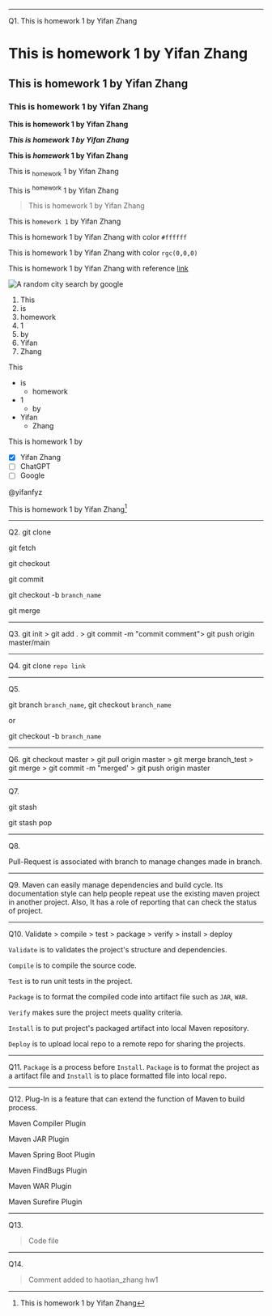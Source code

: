 ***************************************
Q1.
This is homework 1 by Yifan Zhang

# This is homework 1 by Yifan Zhang

## This is homework 1 by Yifan Zhang

### This is homework 1 by Yifan Zhang

**This is homework 1 by Yifan Zhang**

***This is homework 1 by Yifan Zhang***

**This is _homework_ 1 by Yifan Zhang**

This is <sub>homework</sub> 1 by Yifan Zhang

This is <sup>homework</sup> 1 by Yifan Zhang

> This is homework 1 by Yifan Zhang

This is `homework 1` by Yifan Zhang

This is homework 1 by Yifan Zhang with color `#ffffff`

This is homework 1 by Yifan Zhang with color `rgc(0,0,0)`

This is homework 1 by Yifan Zhang with reference [link](https://docs.github.com/en/get-started/writing-on-github/getting-started-with-writing-and-formatting-on-github/basic-writing-and-formatting-syntax)

![A random city search by google](https://www.leticialampert.com.br/wp-content/uploads/2016/02/random-city-1-porto-alegre-seoul-shanghai-1920x1200.jpg)

1. This
1. is 
1. homework 
1. 1
1. by 
1. Yifan
1. Zhang

This 
- is
  - homework 
- 1 
  - by 
- Yifan 
  - Zhang

This is homework 1 by 
- [x] Yifan Zhang
- [ ] ChatGPT
- [ ] Google

@yifanfyz

This is homework 1 by Yifan Zhang[^1]
[^1]: This is homework 1 by Yifan Zhang

<!--This is homework 1 by Yifan Zhang -->
***************************************
Q2. 
git clone

git fetch

git checkout 

git commit

git checkout -b `branch_name`

git merge
***************************************
Q3. 
git init > git add . > git commit -m "commit comment"> git push origin master/main
***************************************
Q4. 
git clone `repo link`
***************************************
Q5. 

git branch `branch_name`, git checkout `branch_name`

or

git checkout -b `branch_name`
***************************************
Q6.
git checkout master > git pull origin master > git merge branch_test > git merge > git commit -m "merged' > git push origin master
***************************************
Q7. 

git stash 

git stash pop
***************************************
Q8. 

Pull-Request is associated with branch to manage changes made in branch.
***************************************
Q9. 
Maven can easily manage dependencies and build cycle. Its documentation style can 
help people repeat use the existing maven project in another project. Also, It has a role of reporting that can 
check the status of project. 
***************************************
Q10. 
Validate > compile > test > package > verify > install > deploy

`Validate` is to validates the project's structure and dependencies.

`Compile` is to compile the source code.

`Test` is to run unit tests in the project.

`Package` is to format the compiled code into artifact file such as `JAR`, `WAR`.

`Verify` makes sure the project meets quality criteria.

`Install` is to put project's packaged artifact into local Maven repository.

`Deploy` is to upload local repo to a remote repo for sharing the projects.

***************************************
Q11.
`Package` is a process before `Install`. `Package` is to format the project as a artifact file and `Install` is to place formatted file into local repo.
***************************************
Q12.
Plug-In is a feature that can extend the function of Maven to build process.

Maven Compiler Plugin

Maven JAR Plugin

Maven Spring Boot Plugin

Maven FindBugs Plugin

Maven WAR Plugin

Maven Surefire Plugin
***************************************
Q13.
> Code file
***************************************
Q14. 
> Comment added to haotian_zhang hw1